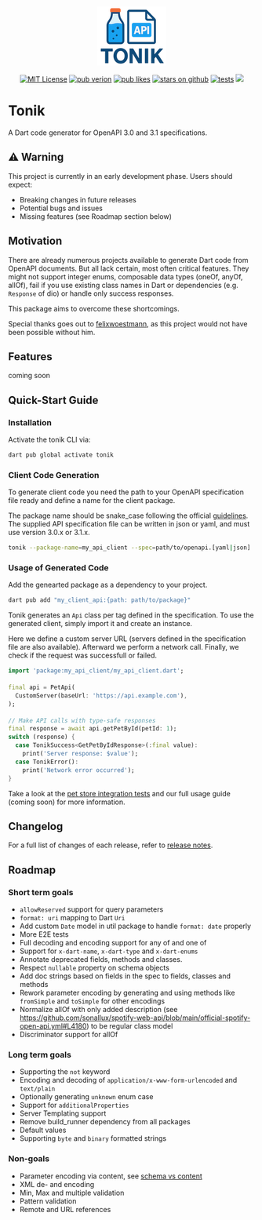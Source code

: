 <br/>
<p align="center">                    
<img  src="https://raw.githubusercontent.com/t-unit/tonik/refs/heads/main/resources/logo_no_bg_small.png" height="120" alt="tonik logo">                    
</p>                    

<p align="center">                    
<a href="https://img.shields.io/badge/License-MIT-green"><img src="https://img.shields.io/badge/License-MIT-green" alt="MIT License"></a>                    
<a href="https://pub.dev/packages/tonik"><img src="https://img.shields.io/pub/v/tonik?logo=dart" alt="pub verion"></a>                    
<a href="https://pub.dev/packages/tonik"><img src="https://img.shields.io/pub/likes/tonik?logo=dart" alt="pub likes"></a>
<a href="https://github.com/t-unit/tonik"><img src="https://img.shields.io/github/stars/t-unit/tonik?logo=github" alt="stars on github"></a> 
<a href="https://github.com/t-unit/tonik"><img src="https://github.com/t-unit/tonik/actions/workflows/test.yml/badge.svg?branch=main" alt="tests"></a>  
<a href="https://pub.dev/packages/very_good_analysis"><img src="https://img.shields.io/badge/style-very_good_analysis-B22C89.svg"></a>
</p>                    




# Tonik
A Dart code generator for OpenAPI 3.0 and 3.1 specifications.

## ⚠️ Warning
This project is currently in an early development phase. Users should expect:
- Breaking changes in future releases
- Potential bugs and issues
- Missing features (see Roadmap section below)


## Motivation
There are already numerous projects available to generate Dart code from OpenAPI documents. But all lack certain, most often critical features. They might not support integer enums, composable data types (oneOf, anyOf, allOf), fail if you use existing class names in Dart or dependencies (e.g. `Response` of dio) or handle only success responses. 

This package aims to overcome these shortcomings.

Special thanks goes out to [felixwoestmann](https://github.com/felixwoestmann), as this project would not have been possible without him.

## Features

coming soon


## Quick-Start Guide

### Installation

Activate the tonik CLI via:
```bash
dart pub global activate tonik
```

### Client Code Generation

To generate client code you need the path to your OpenAPI specification file ready and define a name for the client package. 

The package name should be snake_case following the official [guidelines](https://dart.dev/tools/pub/pubspec#name).
The supplied API specification file can be written in json or yaml, and must use version 3.0.x or 3.1.x.

```bash
tonik --package-name=my_api_client --spec=path/to/openapi.[yaml|json]
```

### Usage of Generated Code

Add the genearted package as a dependency to your project.

```bash
dart pub add "my_client_api:{path: path/to/package}"
```

Tonik generates an `Api` class per tag defined in the specification.
To use the generated client, simply import it and create an instance.

Here we define a custom server URL (servers defined in the specification file are also available). Afterward we  perform a network call. Finally, we check if the request was successfull or failed.

```dart
import 'package:my_api_client/my_api_client.dart';

final api = PetApi(
  CustomServer(baseUrl: 'https://api.example.com'),
);

// Make API calls with type-safe responses
final response = await api.getPetById(petId: 1);
switch (response) {
  case TonikSuccess<GetPetByIdResponse>(:final value):
    print('Server response: $value');
  case TonikError():
    print('Network error occurred');
}
```

Take a look at the [pet store integration tests](https://github.com/t-unit/tonik/blob/main/integration_test/petstore/petstore_test/test/pet_test.dart) and our full usage guide (coming soon) for more information.

## Changelog

For a full list of changes of each release, refer to [release notes](https://github.com/t-unit/tonik/blob/main/CHANGELOG.md).

## Roadmap

### Short term goals
- `allowReserved` support for query parameters
- `format: uri` mapping to Dart `Uri`
- Add custom `Date` model in util package to handle `format: date` properly
- More E2E tests
- Full decoding and encoding support for any of and one of
- Support for `x-dart-name`, `x-dart-type` and `x-dart-enums`
- Annotate deprecated fields, methods and classes.
- Respect `nullable` property on schema objects
- Add doc strings based on fields in the spec to fields, classes and methods
- Rework parameter encoding by generating and using methods like `fromSimple` and `toSimple` for other encodings
- Normalize allOf with only added description (see https://github.com/sonallux/spotify-web-api/blob/main/official-spotify-open-api.yml#L4180) to be regular class model
- Discriminator support for allOf

### Long term goals
- Supporting the `not` keyword
- Encoding and decoding of `application/x-www-form-urlencoded` and `text/plain`
- Optionally generating `unknown` enum case
- Support for `additionalProperties`
- Server Templating support 
- Remove build_runner dependency from all packages
- Default values
- Supporting `byte` and `binary` formatted strings

### Non-goals
- Parameter encoding via content, see [schema vs content](https://swagger.io/docs/specification/v3_0/describing-parameters/#schema-vs-content)
- XML de- and encoding
- Min, Max and multiple validation
- Pattern validation 
- Remote and URL references
